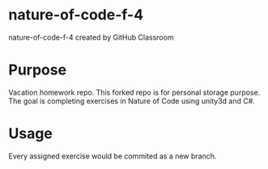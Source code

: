 # nature-of-code-f-4
nature-of-code-f-4 created by GitHub Classroom
# Purpose
Vacation homework repo. This forked repo is for personal storage purpose.
The goal is completing exercises in Nature of Code using unity3d and C#.
# Usage
Every assigned exercise would be commited as a new branch.
